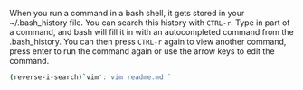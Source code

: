 When you run a command in a bash shell, it gets stored in your ~/.bash_history file. You can search this history with `CTRL-r`. Type in part of a command, and bash will fill it in with an autocompleted command from the .bash_history. You can then press `CTRL-r` again to view another command, press enter to run the command again or use the arrow keys to edit the command.

```bash
(reverse-i-search)`vim': vim readme.md `
```
